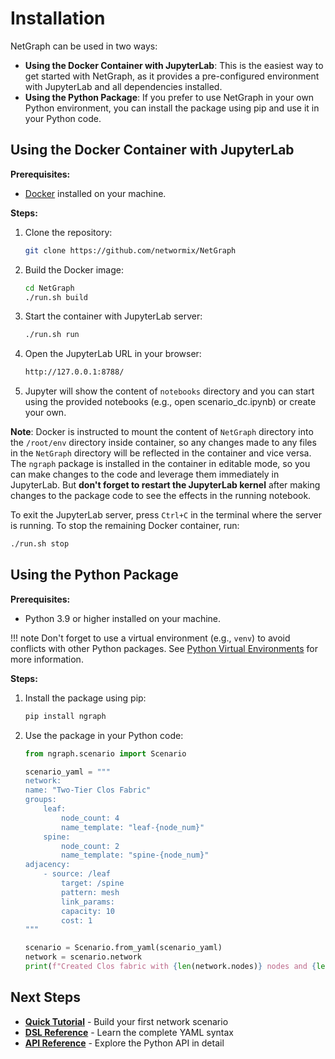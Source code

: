 # Installation

NetGraph can be used in two ways:
- **Using the Docker Container with JupyterLab**: This is the easiest way to get started with NetGraph, as it provides a pre-configured environment with JupyterLab and all dependencies installed.
- **Using the Python Package**: If you prefer to use NetGraph in your own Python environment, you can install the package using pip and use it in your Python code.

## Using the Docker Container with JupyterLab

**Prerequisites:**

- [Docker](https://docs.docker.com/get-docker/) installed on your machine.

**Steps:**

1. Clone the repository:

    ```bash
    git clone https://github.com/networmix/NetGraph
    ```

2. Build the Docker image:

    ```bash
    cd NetGraph
    ./run.sh build
    ```

3. Start the container with JupyterLab server:

    ```bash
    ./run.sh run
    ```

4. Open the JupyterLab URL in your browser:

    ```bash
    http://127.0.0.1:8788/
    ```

5. Jupyter will show the content of `notebooks` directory and you can start using the provided notebooks (e.g., open scenario_dc.ipynb) or create your own.

**Note**: Docker is instructed to mount the content of `NetGraph` directory into the `/root/env` directory inside container, so any changes made to any files in the `NetGraph` directory will be reflected in the container and vice versa. The `ngraph` package is installed in the container in editable mode, so you can make changes to the code and leverage them immediately in JupyterLab. But **don't forget to restart the JupyterLab kernel** after making changes to the package code to see the effects in the running notebook.

To exit the JupyterLab server, press `Ctrl+C` in the terminal where the server is running. To stop the remaining Docker container, run:

```bash
./run.sh stop
```

## Using the Python Package

**Prerequisites:**

- Python 3.9 or higher installed on your machine.

!!! note
    Don't forget to use a virtual environment (e.g., `venv`) to avoid conflicts with other Python packages. See [Python Virtual Environments](https://docs.python.org/3/library/venv.html) for more information.

**Steps:**

1. Install the package using pip:

    ```bash
    pip install ngraph
    ```

2. Use the package in your Python code:

    ```python
    from ngraph.scenario import Scenario

    scenario_yaml = """
    network:
    name: "Two-Tier Clos Fabric"
    groups:
        leaf:
            node_count: 4
            name_template: "leaf-{node_num}"
        spine:
            node_count: 2  
            name_template: "spine-{node_num}"
    adjacency:
        - source: /leaf
            target: /spine
            pattern: mesh
            link_params:
            capacity: 10
            cost: 1
    """

    scenario = Scenario.from_yaml(scenario_yaml)
    network = scenario.network
    print(f"Created Clos fabric with {len(network.nodes)} nodes and {len(network.links)} links")
    ```

## Next Steps

- **[Quick Tutorial](tutorial.md)** - Build your first network scenario
- **[DSL Reference](../reference/dsl.md)** - Learn the complete YAML syntax
- **[API Reference](../reference/api.md)** - Explore the Python API in detail
